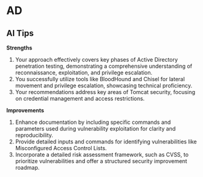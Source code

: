 # AD

## AI Tips

**Strengths**

1. Your approach effectively covers key phases of Active Directory penetration testing, demonstrating a comprehensive understanding of reconnaissance, exploitation, and privilege escalation.
2. You successfully utilize tools like BloodHound and Chisel for lateral movement and privilege escalation, showcasing technical proficiency.
3. Your recommendations address key areas of Tomcat security, focusing on credential management and access restrictions.

**Improvements**

1. Enhance documentation by including specific commands and parameters used during vulnerability exploitation for clarity and reproducibility.
2. Provide detailed inputs and commands for identifying vulnerabilities like Misconfigured Access Control Lists.
3. Incorporate a detailed risk assessment framework, such as CVSS, to prioritize vulnerabilities and offer a structured security improvement roadmap.
